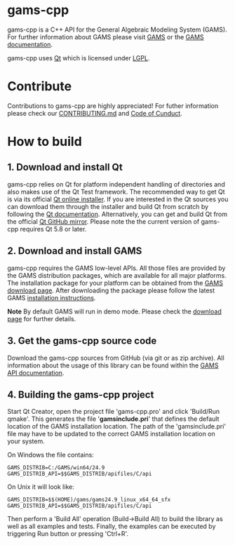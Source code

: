 # gams-cpp #

gams-cpp is a C++ API for the General Algebraic Modeling System (GAMS). For further information about GAMS please visit [GAMS](https://www.gams.com) or the [GAMS documentation](https://www.gams.com/latest/docs/).

gams-cpp uses [Qt](https://www.qt.io/) which is licensed under [LGPL](https://www.gnu.org/licenses/lgpl-3.0.en.html). 

# Contribute #

Contributions to gams-cpp are highly appreciated! For futher information please check our [CONTRIBUTING.md](CONTRIBUTING.md) and [Code of Cunduct](CODE_OF_CONDUCT.md).

# How to build #

## 1. Download and install Qt ##

gams-cpp relies on Qt for platform independent handling of directories and also makes use of the Qt Test framework. The recommended way to get Qt is via its official [Qt online installer](https://www.qt.io/). If you are interested in the Qt sources you can download them through the installer and build Qt from scratch by following the [Qt documentation](https://doc.qt.io/qt-5/build-sources.html). Alternatively, you can get and build Qt from the official [Qt GitHub mirror](https://github.com/qt/qt5). Please note the the current version of gams-cpp requires Qt 5.8 or later.

## 2. Download and install GAMS ##

gams-cpp requires the GAMS low-level APIs. All those files are provided by the GAMS distribution packages, which are available for all major platforms. The installation package for your platform can be obtained from the [GAMS download page](https://www.gams.com/download/). After downloading the package please follow the latest GAMS [installation instructions](https://www.gams.com/latest/docs/userguides/userguide/_u_g__i_n_s_t_a_l_l.html).

**Note** By default GAMS will run in demo mode. Please check the [download page](https://www.gams.com/download/) for further details.

## 3. Get the gams-cpp source code ##

Download the gams-cpp sources from GitHub (via git or as zip archive). All information about the usage of this library can be found within the [GAMS API documentation](https://www.gams.com/latest/docs/apis/index.html).

## 4. Building the gams-cpp project ##

Start Qt Creator, open the project file 'gams-cpp.pro' and click 'Build/Run qmake'. This generates the file '**gamsinclude.pri**' that defines the default location of the GAMS installation location. The path of the 'gamsinclude.pri' file may have to be updated to the correct GAMS installation location on your system.

On Windows the file contains:
```
GAMS_DISTRIB=C:/GAMS/win64/24.9
GAMS_DISTRIB_API=$$GAMS_DISTRIB/apifiles/C/api
```
On Unix it will look like:
```
GAMS_DISTRIB=$$(HOME)/gams/gams24.9_linux_x64_64_sfx
GAMS_DISTRIB_API=$$GAMS_DISTRIB/apifiles/C/api
```

Then perform a 'Build All' operation (Build->Build All) to build the library as well as all examples and tests. Finally, the examples can be executed by triggering Run button or pressing 'Ctrl+R'.
